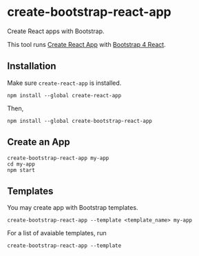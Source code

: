 # create-bootstrap-react-app

Create React apps with Bootstrap.

This tool runs [Create React App](https://github.com/facebook/create-react-app) with [Bootstrap 4 React](https://github.com/richardzcode/bootstrap-4-react).

## Installation

Make sure `create-react-app` is installed.

```
npm install --global create-react-app
```

Then,

```
npm install --global create-bootstrap-react-app
```

## Create an App

```
create-bootstrap-react-app my-app
cd my-app
npm start
```

## Templates

You may create app with Bootstrap templates.

```
create-bootstrap-react-app --template <template_name> my-app
```

For a list of avaiable templates, run
```
create-bootstrap-react-app --template
```
